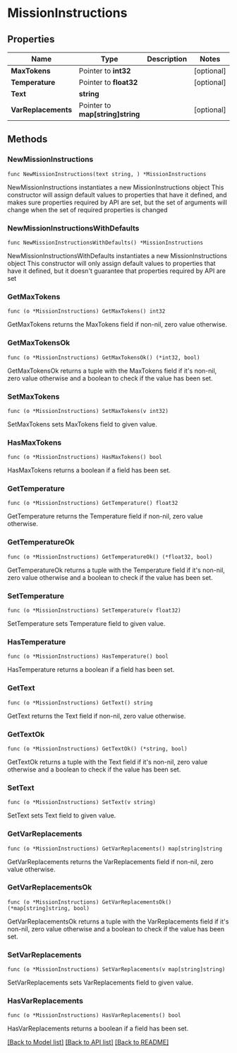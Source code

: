 # MissionInstructions

## Properties

Name | Type | Description | Notes
------------ | ------------- | ------------- | -------------
**MaxTokens** | Pointer to **int32** |  | [optional] 
**Temperature** | Pointer to **float32** |  | [optional] 
**Text** | **string** |  | 
**VarReplacements** | Pointer to **map[string]string** |  | [optional] 

## Methods

### NewMissionInstructions

`func NewMissionInstructions(text string, ) *MissionInstructions`

NewMissionInstructions instantiates a new MissionInstructions object
This constructor will assign default values to properties that have it defined,
and makes sure properties required by API are set, but the set of arguments
will change when the set of required properties is changed

### NewMissionInstructionsWithDefaults

`func NewMissionInstructionsWithDefaults() *MissionInstructions`

NewMissionInstructionsWithDefaults instantiates a new MissionInstructions object
This constructor will only assign default values to properties that have it defined,
but it doesn't guarantee that properties required by API are set

### GetMaxTokens

`func (o *MissionInstructions) GetMaxTokens() int32`

GetMaxTokens returns the MaxTokens field if non-nil, zero value otherwise.

### GetMaxTokensOk

`func (o *MissionInstructions) GetMaxTokensOk() (*int32, bool)`

GetMaxTokensOk returns a tuple with the MaxTokens field if it's non-nil, zero value otherwise
and a boolean to check if the value has been set.

### SetMaxTokens

`func (o *MissionInstructions) SetMaxTokens(v int32)`

SetMaxTokens sets MaxTokens field to given value.

### HasMaxTokens

`func (o *MissionInstructions) HasMaxTokens() bool`

HasMaxTokens returns a boolean if a field has been set.

### GetTemperature

`func (o *MissionInstructions) GetTemperature() float32`

GetTemperature returns the Temperature field if non-nil, zero value otherwise.

### GetTemperatureOk

`func (o *MissionInstructions) GetTemperatureOk() (*float32, bool)`

GetTemperatureOk returns a tuple with the Temperature field if it's non-nil, zero value otherwise
and a boolean to check if the value has been set.

### SetTemperature

`func (o *MissionInstructions) SetTemperature(v float32)`

SetTemperature sets Temperature field to given value.

### HasTemperature

`func (o *MissionInstructions) HasTemperature() bool`

HasTemperature returns a boolean if a field has been set.

### GetText

`func (o *MissionInstructions) GetText() string`

GetText returns the Text field if non-nil, zero value otherwise.

### GetTextOk

`func (o *MissionInstructions) GetTextOk() (*string, bool)`

GetTextOk returns a tuple with the Text field if it's non-nil, zero value otherwise
and a boolean to check if the value has been set.

### SetText

`func (o *MissionInstructions) SetText(v string)`

SetText sets Text field to given value.


### GetVarReplacements

`func (o *MissionInstructions) GetVarReplacements() map[string]string`

GetVarReplacements returns the VarReplacements field if non-nil, zero value otherwise.

### GetVarReplacementsOk

`func (o *MissionInstructions) GetVarReplacementsOk() (*map[string]string, bool)`

GetVarReplacementsOk returns a tuple with the VarReplacements field if it's non-nil, zero value otherwise
and a boolean to check if the value has been set.

### SetVarReplacements

`func (o *MissionInstructions) SetVarReplacements(v map[string]string)`

SetVarReplacements sets VarReplacements field to given value.

### HasVarReplacements

`func (o *MissionInstructions) HasVarReplacements() bool`

HasVarReplacements returns a boolean if a field has been set.


[[Back to Model list]](../README.md#documentation-for-models) [[Back to API list]](../README.md#documentation-for-api-endpoints) [[Back to README]](../README.md)


